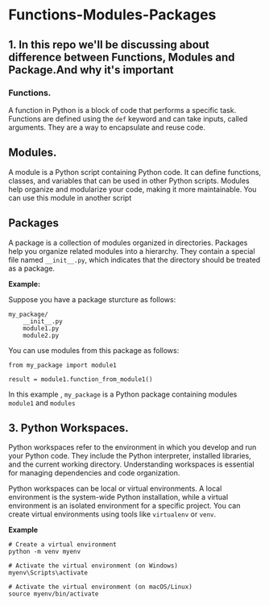 # Functions-Modules-Packages

## 1. In this repo we'll be discussing about difference between Functions, Modules and Package.And why it's important

### Functions.  

A function in Python is a block of code that performs a specific task. Functions are defined using the `def` keyword and can take inputs, called arguments. They are a way to encapsulate and reuse code.

## Modules.

A module is a Python script containing Python code. It can define functions, classes, and variables that can be used in other Python scripts. Modules help organize and modularize your code, making it more maintainable.
You can use this module in another script

## Packages

A package is a collection of modules organized in directories. Packages help you organize related modules into a hierarchy. They contain a special file named `__init__.py`, which indicates that the directory should be treated as a package.

**Example:**

Suppose you have a package sturcture as follows:

```
my_package/
    __init__.py
    module1.py
    module2.py
```

You can use modules from this package as follows:

```
from my_package import module1

result = module1.function_from_module1()
```

In this example , `my_package` is a Python package containing modules `module1` and `modules`

## 3. Python Workspaces.

Python workspaces refer to the environment in which you develop and run your Python code. They include the Python interpreter, installed libraries, and the current working directory. Understanding workspaces is essential for managing dependencies and code organization.

Python workspaces can be local or virtual environments. A local environment is the system-wide Python installation, while a virtual environment is an isolated environment for a specific project. You can create virtual environments using tools like `virtualenv` or `venv`.

**Example**

```
# Create a virtual environment
python -m venv myenv

# Activate the virtual environment (on Windows)
myenv\Scripts\activate

# Activate the virtual environment (on macOS/Linux)
source myenv/bin/activate
```
